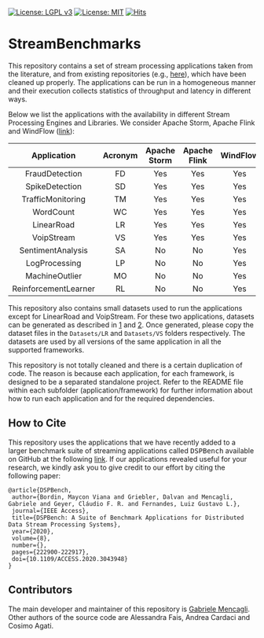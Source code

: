 [![License: LGPL v3](https://img.shields.io/badge/License-LGPL%20v3-blue.svg)](https://www.gnu.org/licenses/lgpl-3.0)
[![License: MIT](https://img.shields.io/badge/License-MIT-yellow.svg)](https://opensource.org/licenses/MIT)
[![Hits](https://hits.seeyoufarm.com/api/count/incr/badge.svg?url=https%3A%2F%2Fgithub.com%2FParaGroup%2FStreamBenchmarks&count_bg=%2379C83D&title_bg=%23555555&icon=&icon_color=%232F84E1&title=hits&edge_flat=false)](https://hits.seeyoufarm.com)

# StreamBenchmarks

This repository contains a set of stream processing applications taken from the literature, and from existing repositories (e.g., [here](https://github.com/GMAP/DSPBench)), which have been cleaned up properly. The applications can be run in a homogeneous manner and their execution collects statistics of throughput and latency in different ways.

Below we list the applications with the availability in different Stream Processing Engines and Libraries. We consider Apache Storm, Apache Flink and WindFlow ([link](https://github.com/ParaGroup/WindFlow)):

|      Application     | Acronym | Apache Storm | Apache Flink | WindFlow |
|:--------------------:|:-------:|:------------:|:------------:|:--------:|
|    FraudDetection    |    FD   |      Yes     |      Yes     |    Yes   |
|    SpikeDetection    |    SD   |      Yes     |      Yes     |    Yes   |
|   TrafficMonitoring  |    TM   |      Yes     |      Yes     |    Yes   |
|       WordCount      |    WC   |      Yes     |      Yes     |    Yes   |
|      LinearRoad      |    LR   |      Yes     |      Yes     |    Yes   |
|      VoipStream      |    VS   |      Yes     |      Yes     |    Yes   |
|   SentimentAnalysis  |    SA   |      No      |      No      |    Yes   |
|     LogProcessing    |    LP   |      No      |      No      |    Yes   |
|    MachineOutlier    |    MO   |      No      |      No      |    Yes   |
| ReinforcementLearner |    RL   |      No      |      No      |    Yes   |

This repository also contains small datasets used to run the applications except for LinearRoad and VoipStream. For these two applications, datasets can be generated as described in [1](Storm/LinearRoad/README.md) and [2](Storm/VoipStream/README.md). Once generated, please copy the dataset files in the <code>Datasets/LR</code> and <code>Datasets/VS</code> folders respectively. The datasets are used by all versions of the same application in all the supported frameworks.

This repository is not totally cleaned and there is a certain duplication of code. The reason is because each application, for each framework, is designed to be a separated standalone project. Refer to the README file within each subfolder (application/framework) for further information about how to run each application and for the required dependencies.

## How to Cite
This repository uses the applications that we have recently added to a larger benchmark suite of streaming applications called <tt>DSPBench</tt> available on GitHub at the following [link](https://github.com/GMAP/DSPBench). If our applications revealed useful for your research, we kindly ask you to give credit to our effort by citing the following paper:
```
@article{DSPBench,
 author={Bordin, Maycon Viana and Griebler, Dalvan and Mencagli, Gabriele and Geyer, Cláudio F. R. and Fernandes, Luiz Gustavo L.},
 journal={IEEE Access},
 title={DSPBench: A Suite of Benchmark Applications for Distributed Data Stream Processing Systems},
 year={2020},
 volume={8},
 number={},
 pages={222900-222917},
 doi={10.1109/ACCESS.2020.3043948}
}
```

## Contributors
The main developer and maintainer of this repository is [Gabriele Mencagli](mailto:gabriele.mencagli@unipi.it). Other authors of the source code are Alessandra Fais, Andrea Cardaci and Cosimo Agati.
